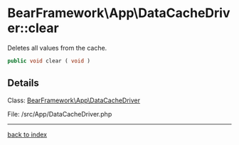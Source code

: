 # BearFramework\App\DataCacheDriver::clear

Deletes all values from the cache.

```php
public void clear ( void )
```

## Details

Class: [BearFramework\App\DataCacheDriver](bearframework.app.datacachedriver.class.md)

File: /src/App/DataCacheDriver.php

---

[back to index](index.md)


